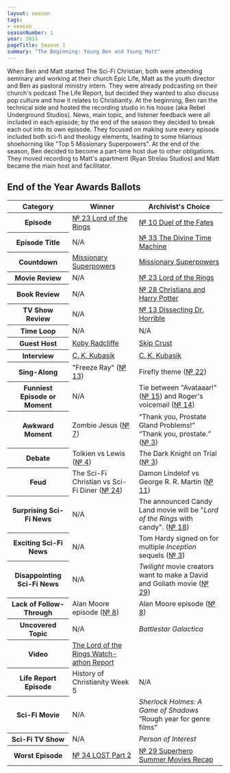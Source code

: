```yaml
---
layout: season
tags:
- season
seasonNumber: 1
year: 2011
pageTitle: Season 1
summary: "The Beginning: Young Ben and Young Matt" 
---
```

<div class="columns">
<div class="column is-half">
When Ben and Matt started The Sci-Fi Christian, both were attending seminary and working at their church Epic Life, Matt as the youth director and Ben as pastoral ministry intern. They were already podcasting on their church's podcast The Life Report, but decided they wanted to also discuss pop culture and how it relates to Christianity. At the beginning, Ben ran the technical side and hosted the recording studio in his house (aka Rebel Underground Studios). News, main topic, and listener feedback were all included in each episode; by the end of the season they decided to break each out into its own episode. They focused on making sure every episode included both sci-fi and theology elements, leading to some hilarious shoehorning like "Top 5 Missionary Superpowers". At the end of the season, Ben decided to become a part-time host due to other obligations. They moved recording to Matt's apartment (Ryan Strelau Studios) and Matt became the main host and facilitator.
</div>
</div>

<h2>End of the Year Awards Ballots</h2>
<table class="table is-striped">
    <thead>
        <tr>
            <th>Category</th>
            <th>Winner</th>
            <th>Archivist's Choice</th>
        </tr>
    </thead>
    <tbody>
        <tr>
            <th>Episode</th>
            <td><a href="/episodes/0023-lord-of-the-rings/">№ 23 Lord of the Rings</a></td>
            <td><a href="/episodes/0010-duel-of-the-fates/">№ 10 Duel of the Fates</a></td>
        </tr>
        <tr>
            <th>Episode Title</th>
            <td>N/A</td>
            <td><a href="/episodes/0033-the-divine-time-machine/">№ 33 The Divine Time Machine</a></td>
        </tr>
        <tr>
            <th>Countdown</th>
            <td><a href="/episodes/0011-top-5-superpowers/">Missionary Superpowers</a></td>
            <td><a href="/episodes/0011-top-5-superpowers/">Missionary Superpowers</a></td>
        </tr>
        <tr>
            <th>Movie Review</th>
            <td>N/A</td>
            <td><a href="/episodes/0023-lord-of-the-rings/">№ 23 Lord of the Rings</a></td>
        </tr>
        <tr>
            <th>Book Review</th>
            <td>N/A</td>
            <td><a href="/episodes/0028-christians-and-harry-potter/">№ 28 Christians and Harry Potter</a></td>
        </tr>
        <tr>
            <th>TV Show Review</th>
            <td>N/A</td>
            <td><a href="/episodes/0013-dissecting-dr-horrible/">№ 13 Dissecting Dr. Horrible</a></td>
        </tr>
        <tr>
            <th>Time Loop</th>
            <td>N/A</td>
            <td>N/A</td>
        </tr>
        <tr>
            <th>Guest Host</th>
            <td><a href="/episodes/0012-the-search-for-sasquatch/">Koby Radcliffe</a></td>
            <td><a href="/episodes/0018-the-multiverse-notes-from-the-other-side/">Skip Crust</a></td>
        </tr>
        <tr>
            <th>Interview</th>
            <td><a href="/episodes/0027-c-k-kubasik-interview/">C. K. Kubasik</a></td>
            <td><a href="/episodes/0027-c-k-kubasik-interview/">C. K. Kubasik</a></td>
        </tr>
        <tr>
            <th>Sing-Along</th>
            <td>"Freeze Ray" (<a href="/episodes/0013-dissecting-dr-horrible/">№ 13</a>)</td>
            <td>Firefly theme (<a href="/episodes/0022-the-comics-continuity-conundrum/">№ 22</a>)</td>
        </tr>
        <tr>
            <th>Funniest Episode or Moment</th>
            <td>N/A</td>
            <td>Tie between "Avataaar!" (<a href="/episodes/0015-top-5-sci-fi-worlds/">№ 15</a>) and Roger's voicemail (<a href="/episodes/0014-clones-revisited/">№ 14</a>)</td>
        </tr>
        <tr>
            <th>Awkward Moment</th>
            <td>Zombie Jesus (<a href="/episodes/0007-horror-and-faith-aka-zombie-jesus/">№ 7</a>)</td>
            <td><q class="ben inline">Thank you, Prostate Gland Problems!</q> <q class="matt inline">Thank you, prostate.</q> (<a href="/episodes/0003-the-dark-knight-on-trial/">№ 3</a>)</td>
        </tr>
        <tr>
            <th>Debate</th>
            <td>Tolkien vs Lewis (<a href="/episodes/0004-tolkien-vs-lewis-the-ultimate-smackdown/">№ 4</a>)</td>
            <td>The Dark Knight on Trial (<a href="/episodes/0003-the-dark-knight-on-trial/">№ 3</a>)</td>
        </tr>
        <tr>
            <th>Feud</th>
            <td>The Sci-Fi Christian vs Sci-Fi Diner (<a href="/episodes/0024-the-sci-fi-feud/">№ 24</a>)</td>
            <td>Damon Lindelof vs George R. R. Martin (<a href="/episodes/0011-top-5-superpowers/">№ 11</a>)</td>
        </tr>
        <tr>
            <th>Surprising Sci-Fi News</th>
            <td>N/A</td>
            <td>The announced Candy Land movie will be "<i class="work-title">Lord of the Rings</i> with candy". (<a href="/episodes/0018-the-multiverse-notes-from-the-other-side/">№ 18</a>)</td>
        </tr>
        <tr>
            <th>Exciting Sci-Fi News</th>
            <td>N/A</td>
            <td>Tom Hardy signed on for multiple <i class="work-title">Inception</i> sequels (<a href="/episodes/0007-horror-and-faith-aka-zombie-jesus/">№ 3</a>)</td>
        </tr>
        <tr>
            <th>Disappointing Sci-Fi News</th>
            <td>N/A</td>
            <td><i class="work-title">Twilight</i> movie creators want to make a David and Goliath movie (<a href="/episodes/0029-superhero-summer-movies-recap/">№ 29</a>)</td>
        </tr>
        <tr>
            <th>Lack of Follow-Through</th>
            <td>Alan Moore episode (<a href="/0008-sci-fi-moves-we-hate-hate-hate/">№ 8</a>)</td>
            <td>Alan Moore episode (<a href="/0008-sci-fi-moves-we-hate-hate-hate/">№ 8</a>)</td>
        </tr>
        <tr>
            <th>Uncovered Topic</th>
            <td>N/A</td>
            <td><i class="work-title">Battlestar Galactica</i></td>
        </tr>
        <tr>
            <th>Video</th>
            <td><a href="https://youtu.be/iFvCdZmtByI">The Lord of the Rings Watch-athon Report</a></td>
            <td></td>
        </tr>
        <tr>
            <th>Life Report Episode</th>
            <td>History of Christianity Week 5</td>
            <td>N/A</td>
        </tr>
        <tr>
            <th>Sci-Fi Movie</th>
            <td>N/A</td>
            <td><i class="work-title">Sherlock Holmes: A Game of Shadows</i> <q class="archivist inline">Rough year for genre films</q></td>
        </tr>
        <tr>
            <th>Sci-Fi TV Show</th>
            <td>N/A</td>
            <td><i class="work-title">Person of Interest</i></td>
        </tr>
        <tr>
            <th>Worst Episode</th>
            <td><a href="/episodes/0034-lost-part-2/">№ 34 LOST Part 2</td>
            <td><a href="/episodes/0029-superhero-summer-movies-recap/">№ 29 Superhero Summer Movies Recap</a></td>
        </tr>
    </tbody>
</table>
